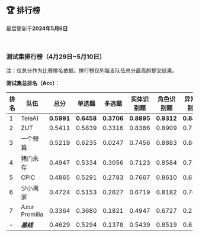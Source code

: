 
<br/>

## 🏆 排行榜

<p class="text-center">最后更新于<strong>2024年5月6日</strong></p>

<br/>

### 测试集排行榜（4月29日~5月10日）

<p>注：仅总分作为比赛排名依据。排行榜仅列每支队伍总分最高的提交结果。</p>

**测试集总排名（Acc）**：

| 排名 | 队伍     | 总分  | 单选题  | 多选题  | 实体识别题 | 角色识别题 | 异常识别题 | 空间推理题 | 异形同义题 |
| ---- | -------- | ------ | ------ | ------ | ------- | ------- | ------- | ------- | ------- |
| 1    | TeleAI | **0.5991** | **0.6458** | **0.3706** | **0.8895** | **0.9312** | **0.8440** | **0.3471** | **0.5538** |
| 2    | ZUT | 0.5411 | 0.5839 | 0.3316 | 0.8386 | 0.8909 | 0.7540 | 0.3142 | 0.4138 |
| 3    | 一个短篇 | 0.5219 | 0.6235 | 0.0247 | 0.7456 | 0.8883 | 0.8060 | 0.2721 | 0.4569 |
| 4    | 猪门永存 | 0.4947 | 0.5334 | 0.3056 | 0.7123 | 0.8584 | 0.7220 | 0.2770 | 0.3815 |
| 5    | CPIC | 0.4865 | 0.5291 | 0.2783 | 0.7667 | 0.8610 | 0.6220 | 0.2603 | 0.4031 |
| 6    | 少小离家 | 0.4724 | 0.5153 | 0.2627 | 0.6719 | 0.8182 | 0.7000 | 0.2735 | 0.3369 |
| 7    | Azur Promilia | 0.3364 | 0.3680 | 0.1821 | 0.4947 | 0.6727 | 0.2160 | 0.2172 | 0.2662 |
| - | <span style="color:var(--bs-secondary)">***基线***<span> | 0.4629 | 0.5294 | 0.1378 | 0.5439 | 0.8519 | 0.6560 | 0.2500 | 0.4508 |
